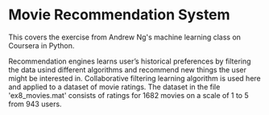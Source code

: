 # Movie Recommendation System

This covers the exercise from Andrew Ng's machine learning class on Coursera in Python.

Recommendation engines learns user’s historical preferences by filtering the data usind different algorithms and recommend new things the user might be interested in. Collaborative filtering learning algorithm is used here and applied to a dataset of movie ratings. The dataset
in the file 'ex8_movies.mat' consists of ratings for 1682 movies on a scale of 1 to 5 from 943 users.

